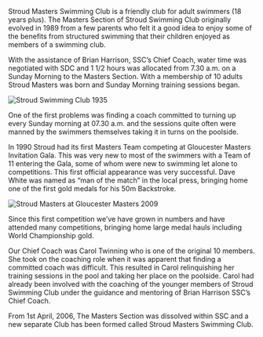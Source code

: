Stroud Masters Swimming Club is a friendly club for adult swimmers (18 years plus). The Masters Section of Stroud Swimming Club originally evolved in 1989 from a few parents who felt it a good idea to enjoy some of the benefits from structured swimming that their children enjoyed as members of a swimming club.

With the assistance of Brian Harrison, SSC’s Chief Coach, water time was negotiated with SDC and 1 1/2 hours was allocated from 7.30 a.m. on a Sunday Morning to the Masters Section. With a membership of 10 adults Stroud Masters was born and Sunday Morning training sessions began.

![Stroud Swimming Club 1935](/images/2014/12/ssc_july_1935.png)

One of the first problems was finding a coach committed to turning up every Sunday morning at 07.30 a.m. and the sessions quite often were manned by the swimmers themselves taking it in turns on the poolside.

In 1990 Stroud had its first Masters Team competing at Gloucester Masters Invitation Gala. This was very new to most of the swimmers with a Team of 11 entering the Gala, some of whom were new to swimming let alone to competitions. This first official appearance was very successful. Dave White was named as “man of the match” in the local press, bringing home one of the first gold medals for his 50m Backstroke.

![Stroud Masters at Gloucester Masters 2009](/images/2014/12/glosmasters09.jpg)

Since this first competition we’ve have grown in numbers and have attended many competitions, bringing home large medal hauls including World Championship gold.

Our Chief Coach was Carol Twinning who is one of the original 10 members. She took on the coaching role when it was apparent that finding a committed coach was difficult. This resulted in Carol relinquishing her training sessions in the pool and taking her place on the poolside. Carol had already been involved with the coaching of the younger members of Stroud Swimming Club under the guidance and mentoring of Brian Harrison SSC’s Chief Coach.

From 1st April, 2006, The Masters Section was dissolved within SSC and a new separate Club has been formed called Stroud Masters Swimming Club.
